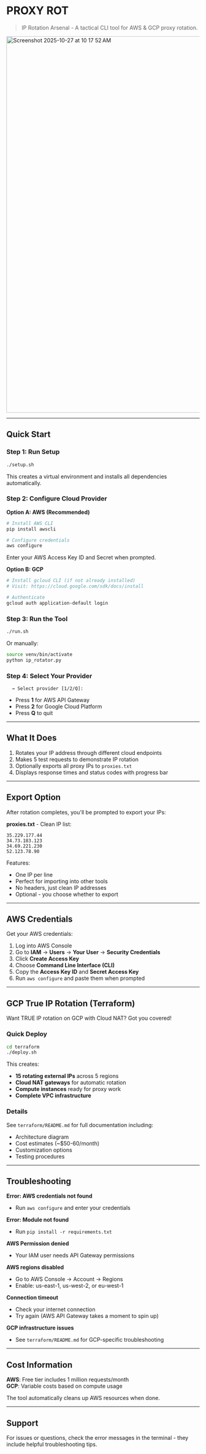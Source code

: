 # PROXY ROT

> IP Rotation Arsenal - A tactical CLI tool for AWS & GCP proxy rotation.

<img width="1512" height="982" alt="Screenshot 2025-10-27 at 10 17 52 AM" src="https://github.com/user-attachments/assets/c76e3625-0206-4c19-9934-5cfca859513b" />

---

## Quick Start

### Step 1: Run Setup

```bash
./setup.sh
```

This creates a virtual environment and installs all dependencies automatically.

### Step 2: Configure Cloud Provider

**Option A: AWS (Recommended)**

```bash
# Install AWS CLI
pip install awscli

# Configure credentials
aws configure
```

Enter your AWS Access Key ID and Secret when prompted.

**Option B: GCP**

```bash
# Install gcloud CLI (if not already installed)
# Visit: https://cloud.google.com/sdk/docs/install

# Authenticate
gcloud auth application-default login
```

### Step 3: Run the Tool

```bash
./run.sh
```

Or manually:
```bash
source venv/bin/activate
python ip_rotator.py
```

### Step 4: Select Your Provider

```
  → Select provider [1/2/Q]:
```

- Press **1** for AWS API Gateway
- Press **2** for Google Cloud Platform  
- Press **Q** to quit

---

## What It Does

1. Rotates your IP address through different cloud endpoints
2. Makes 5 test requests to demonstrate IP rotation
3. Optionally exports all proxy IPs to `proxies.txt`
4. Displays response times and status codes with progress bar

---

## Export Option

After rotation completes, you'll be prompted to export your IPs:

**proxies.txt** - Clean IP list:
```
35.229.177.44
34.73.183.123
34.69.221.230
52.123.78.90
```

Features:
- One IP per line
- Perfect for importing into other tools
- No headers, just clean IP addresses
- Optional - you choose whether to export

---

## AWS Credentials

Get your AWS credentials:

1. Log into AWS Console
2. Go to **IAM** → **Users** → **Your User** → **Security Credentials**
3. Click **Create Access Key**
4. Choose **Command Line Interface (CLI)**
5. Copy the **Access Key ID** and **Secret Access Key**
6. Run `aws configure` and paste them when prompted

---

## GCP True IP Rotation (Terraform)

Want TRUE IP rotation on GCP with Cloud NAT? Got you covered!

### Quick Deploy

```bash
cd terraform
./deploy.sh
```

This creates:
- **15 rotating external IPs** across 5 regions
- **Cloud NAT gateways** for automatic rotation
- **Compute instances** ready for proxy work
- **Complete VPC infrastructure**

### Details

See `terraform/README.md` for full documentation including:
- Architecture diagram
- Cost estimates (~$50-60/month)
- Customization options
- Testing procedures

---

## Troubleshooting

**Error: AWS credentials not found**
- Run `aws configure` and enter your credentials

**Error: Module not found**
- Run `pip install -r requirements.txt`

**AWS Permission denied**
- Your IAM user needs API Gateway permissions

**AWS regions disabled**
- Go to AWS Console → Account → Regions
- Enable: us-east-1, us-west-2, or eu-west-1

**Connection timeout**
- Check your internet connection
- Try again (AWS API Gateway takes a moment to spin up)

**GCP infrastructure issues**
- See `terraform/README.md` for GCP-specific troubleshooting

---

## Cost Information

**AWS**: Free tier includes 1 million requests/month  
**GCP**: Variable costs based on compute usage

The tool automatically cleans up AWS resources when done.

---

## Support

For issues or questions, check the error messages in the terminal - they include helpful troubleshooting tips.
